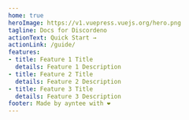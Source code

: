 ```yaml
---
home: true
heroImage: https://v1.vuepress.vuejs.org/hero.png
tagline: Docs for Discordeno
actionText: Quick Start →
actionLink: /guide/
features:
- title: Feature 1 Title
  details: Feature 1 Description
- title: Feature 2 Title
  details: Feature 2 Description
- title: Feature 3 Title
  details: Feature 3 Description
footer: Made by ayntee with ❤️
---
```

